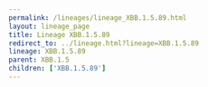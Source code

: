 ```yaml
---
permalink: /lineages/lineage_XBB.1.5.89.html
layout: lineage_page
title: Lineage XBB.1.5.89
redirect_to: ../lineage.html?lineage=XBB.1.5.89
lineage: XBB.1.5.89
parent: XBB.1.5
children: ['XBB.1.5.89']
---
```

